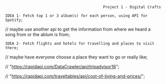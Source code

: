 												Project 1 - Digital Crafts

	IDEA 1- Fetch top 1 or 3 album(s) for each person, using API for Spotify;
// maybe use another api to get the information from where we heard a song from or the ablum is from;

	IDEA 2- Fetch flights and hotels for travelling and places to visit there; 
// maybe have everyone choose a place they want to go or really like;

// "https://rapidapi.com/DataCrawler/api/tripadvisor16";

// "https://rapidapi.com/traveltables/api/cost-of-living-and-prices/";

